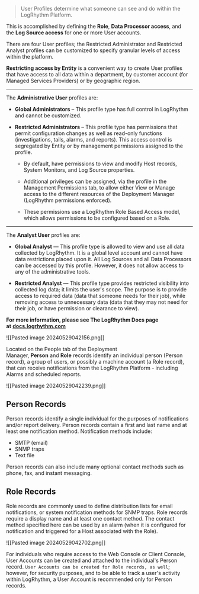
> User Profiles determine what someone can see and do within the LogRhythm Platform.

This is accomplished by defining the **Role**, **Data Processor access**, and the **Log Source access** for one or more User accounts.

There are four User profiles; the Restricted Administrator and Restricted Analyst profiles can be customized to specify granular levels of access within the platform.


**Restricting access by Entity** is a convenient way to create User profiles that have access to all data within a department, by customer account (for Managed Services Providers) or by geographic region. 


<hr>


The **Administrative User** profiles are: 

- **Global Administrators** – This profile type has full control in LogRhythm and cannot be customized. 
    
- **Restricted Administrators** – This profile type has permissions that permit configuration changes as well as read-only functions (investigations, tails, alarms, and reports). This access control is segregated by Entity or by management permissions assigned to the profile. 
    
    - By default, have permissions to view and modify Host records, System Monitors, and Log Source properties. 
        
    - Additional privileges can be assigned, via the profile in the Management Permissions tab, to allow either View or Manage access to the different resources of the Deployment Manager (LogRhythm permissions enforced). 
        
    - These permissions use a LogRhythm Role Based Access model, which allows permissions to be configured based on a Role. 
        


<hr>


The **Analyst User** profiles are: 

- **Global Analyst** — This profile type is allowed to view and use all data collected by LogRhythm. It is a global level account and cannot have data restrictions placed upon it. All Log Sources and all Data Processors can be accessed by this profile. However, it does not allow access to any of the administrative tools. 
    
- **Restricted Analyst** — This profile type provides restricted visibility into collected log data; it limits the user's scope. The purpose is to provide access to required data (data that someone needs for their job), while removing access to unnecessary data (data that they may not need for their job, or have permission or clearance to view). 
    

**For more information, please see The LogRhythm Docs page at** [**docs.logrhythm.com**](https://docs.logrhythm.com/lrsiem/7.13.0/user-profile-manager)


![[Pasted image 20240529042156.png]]


Located on the People tab of the Deployment Manager, **Person** and **Role** records identify an individual person (Person record), a group of users, or possibly a machine account (a Role record), that can receive notifications from the LogRhythm Platform - including Alarms and scheduled reports.

![[Pasted image 20240529042239.png]]


## **Person Records** 

Person records identify a single individual for the purposes of notifications and/or report delivery. Person records contain a first and last name and at least one notification method. Notification methods include: 

- SMTP (email) 
- SNMP traps 
- Text file 

Person records can also include many optional contact methods such as phone, fax, and instant messaging.


## **Role Records** 

Role records are commonly used to define distribution lists for email notifications, or system notification methods for SNMP traps. Role records require a display name and at least one contact method. The contact method specified here can be used by an alarm (when it is configured for notification and triggered for a Host associated with the Role).


![[Pasted image 20240529042702.png]]


For individuals who require access to the Web Console or Client Console, User Accounts can be created and attached to the individual's Person record. `User Accounts can be created for Role records, as well`; however, for security purposes, and to be able to track a user's activity within LogRhythm, a User Account is recommended only for Person records.


